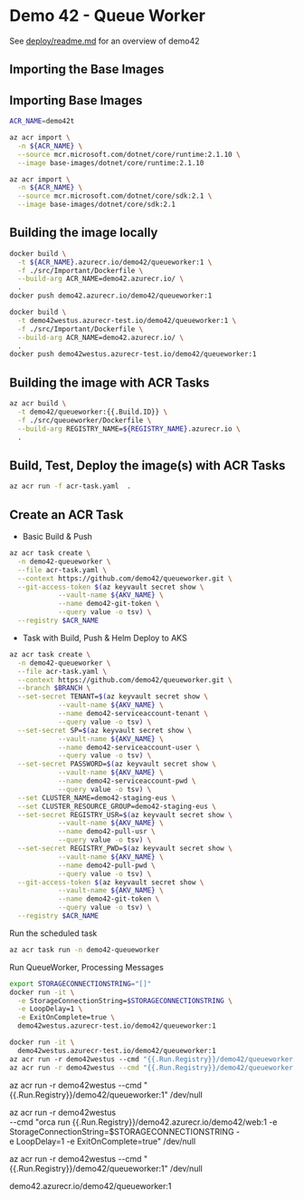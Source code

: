 # Demo 42 - Queue Worker

See [deploy/readme.md](../deploy/readme.md) for an overview of demo42

## Importing the Base Images

## Importing Base Images

```sh
ACR_NAME=demo42t

az acr import \
  -n ${ACR_NAME} \
  --source mcr.microsoft.com/dotnet/core/runtime:2.1.10 \
  --image base-images/dotnet/core/runtime:2.1.10

az acr import \
  -n ${ACR_NAME} \
  --source mcr.microsoft.com/dotnet/core/sdk:2.1 \
  --image base-images/dotnet/core/sdk:2.1
```

## Building the image locally

```sh
docker build \
  -t ${ACR_NAME}.azurecr.io/demo42/queueworker:1 \
  -f ./src/Important/Dockerfile \
  --build-arg ACR_NAME=demo42.azurecr.io/ \
  .
docker push demo42.azurecr.io/demo42/queueworker:1

docker build \
  -t demo42westus.azurecr-test.io/demo42/queueworker:1 \
  -f ./src/Important/Dockerfile \
  --build-arg ACR_NAME=demo42.azurecr.io/ \
  .
docker push demo42westus.azurecr-test.io/demo42/queueworker:1
```

## Building the image with ACR Tasks

```sh
az acr build \
  -t demo42/queueworker:{{.Build.ID}} \
  -f ./src/queueworker/Dockerfile \
  --build-arg REGISTRY_NAME=${REGISTRY_NAME}.azurecr.io \
  .
```

## Build, Test, Deploy the image(s) with ACR Tasks

```sh
az acr run -f acr-task.yaml  .
```

## Create an ACR Task

- Basic Build & Push

```sh
az acr task create \
  -n demo42-queueworker \
  --file acr-task.yaml \
  --context https://github.com/demo42/queueworker.git \
  --git-access-token $(az keyvault secret show \
            --vault-name ${AKV_NAME} \
            --name demo42-git-token \
            --query value -o tsv) \
  --registry $ACR_NAME
```

- Task with Build, Push & Helm Deploy to AKS

```sh
az acr task create \
  -n demo42-queueworker \
  --file acr-task.yaml \
  --context https://github.com/demo42/queueworker.git \
  --branch $BRANCH \
  --set-secret TENANT=$(az keyvault secret show \
            --vault-name ${AKV_NAME} \
            --name demo42-serviceaccount-tenant \
            --query value -o tsv) \
  --set-secret SP=$(az keyvault secret show \
            --vault-name ${AKV_NAME} \
            --name demo42-serviceaccount-user \
            --query value -o tsv) \
  --set-secret PASSWORD=$(az keyvault secret show \
            --vault-name ${AKV_NAME} \
            --name demo42-serviceaccount-pwd \
            --query value -o tsv) \
  --set CLUSTER_NAME=demo42-staging-eus \
  --set CLUSTER_RESOURCE_GROUP=demo42-staging-eus \
  --set-secret REGISTRY_USR=$(az keyvault secret show \
            --vault-name ${AKV_NAME} \
            --name demo42-pull-usr \
            --query value -o tsv) \
  --set-secret REGISTRY_PWD=$(az keyvault secret show \
            --vault-name ${AKV_NAME} \
            --name demo42-pull-pwd \
            --query value -o tsv) \
  --git-access-token $(az keyvault secret show \
            --vault-name ${AKV_NAME} \
            --name demo42-git-token \
            --query value -o tsv) \
  --registry $ACR_NAME
```

Run the scheduled task

```sh
az acr task run -n demo42-queueworker
```

Run QueueWorker, Processing Messages

```sh
export STORAGECONNECTIONSTRING="[]"
docker run -it \
  -e StorageConnectionString=$STORAGECONNECTIONSTRING \
  -e LoopDelay=1 \
  -e ExitOnComplete=true \
  demo42westus.azurecr-test.io/demo42/queueworker:1

docker run -it \
  demo42westus.azurecr-test.io/demo42/queueworker:1
az acr run -r demo42westus --cmd "{{.Run.Registry}}/demo42/queueworker:1" /dev/null
az acr run -r demo42westus --cmd "{{.Run.Registry}}/demo42/queueworker:1" /dev/null
```

az acr run -r demo42westus --cmd "{{.Run.Registry}}/demo42/queueworker:1" /dev/null

az acr run -r demo42westus \
  --cmd "orca run {{.Run.Registry}}/demo42.azurecr.io/demo42/web:1 -e StorageConnectionString=$STORAGECONNECTIONSTRING -e LoopDelay=1 -e ExitOnComplete=true" /dev/null

az acr run -r demo42westus --cmd "{{.Run.Registry}}/demo42/queueworker:1" /dev/null


demo42.azurecr.io/demo42/queueworker:1